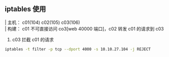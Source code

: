 ## iptables 使用
| 主机： c01(104) c02(105) c03(106)  
| 构建： c01 不可直接访问 co3[web 40000 端口]，c02 转发 c01 的请求到 c03

1. c03 拦截 c01 的请求
```bash
iptables -t filter -p tcp --dport 4000 -s 10.10.27.104 -j REJECT
```